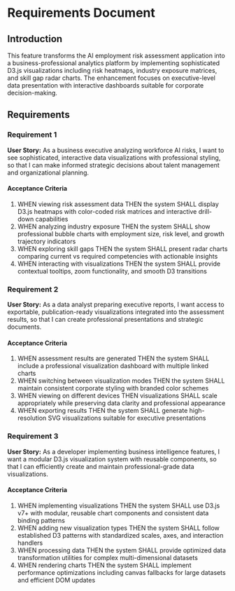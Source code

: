 # Requirements Document

## Introduction

This feature transforms the AI employment risk assessment application into a business-professional analytics platform by implementing sophisticated D3.js visualizations including risk heatmaps, industry exposure matrices, and skill gap radar charts. The enhancement focuses on executive-level data presentation with interactive dashboards suitable for corporate decision-making.

## Requirements

### Requirement 1

**User Story:** As a business executive analyzing workforce AI risks, I want to see sophisticated, interactive data visualizations with professional styling, so that I can make informed strategic decisions about talent management and organizational planning.

#### Acceptance Criteria

1. WHEN viewing risk assessment data THEN the system SHALL display D3.js heatmaps with color-coded risk matrices and interactive drill-down capabilities
2. WHEN analyzing industry exposure THEN the system SHALL show professional bubble charts with employment size, risk level, and growth trajectory indicators
3. WHEN exploring skill gaps THEN the system SHALL present radar charts comparing current vs required competencies with actionable insights
4. WHEN interacting with visualizations THEN the system SHALL provide contextual tooltips, zoom functionality, and smooth D3 transitions

### Requirement 2

**User Story:** As a data analyst preparing executive reports, I want access to exportable, publication-ready visualizations integrated into the assessment results, so that I can create professional presentations and strategic documents.

#### Acceptance Criteria

1. WHEN assessment results are generated THEN the system SHALL include a professional visualization dashboard with multiple linked charts
2. WHEN switching between visualization modes THEN the system SHALL maintain consistent corporate styling with branded color schemes
3. WHEN viewing on different devices THEN visualizations SHALL scale appropriately while preserving data clarity and professional appearance
4. WHEN exporting results THEN the system SHALL generate high-resolution SVG visualizations suitable for executive presentations

### Requirement 3

**User Story:** As a developer implementing business intelligence features, I want a modular D3.js visualization system with reusable components, so that I can efficiently create and maintain professional-grade data visualizations.

#### Acceptance Criteria

1. WHEN implementing visualizations THEN the system SHALL use D3.js v7+ with modular, reusable chart components and consistent data binding patterns
2. WHEN adding new visualization types THEN the system SHALL follow established D3 patterns with standardized scales, axes, and interaction handlers
3. WHEN processing data THEN the system SHALL provide optimized data transformation utilities for complex multi-dimensional datasets
4. WHEN rendering charts THEN the system SHALL implement performance optimizations including canvas fallbacks for large datasets and efficient DOM updates
